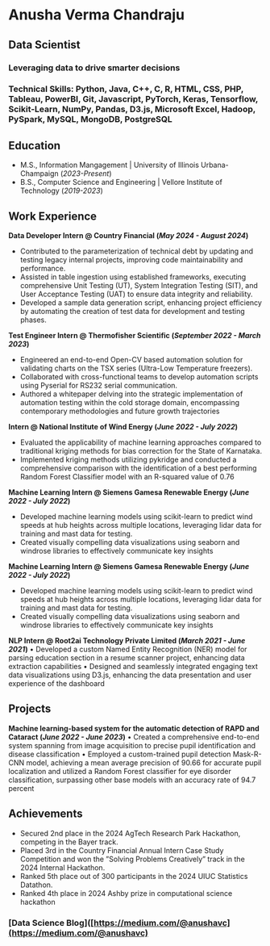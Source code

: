 # Anusha Verma Chandraju
## Data Scientist
### Leveraging data to drive smarter decisions

### Technical Skills: Python, Java, C++, C, R, HTML, CSS, PHP, Tableau, PowerBI, Git, Javascript, PyTorch, Keras, Tensorflow, Scikit-Learn, NumPy, Pandas, D3.js, Microsoft Excel, Hadoop, PySpark, MySQL, MongoDB, PostgreSQL

## Education			       		
- M.S., Information Mangagement	         | University of Illinois Urbana-Champaign (_2023-Present_)	 			        		
- B.S., Computer Science and Engineering | Vellore Institute of Technology (_2019-2023_)

## Work Experience
**Data Developer Intern @ Country Financial (_May 2024 - August 2024_)**
- Contributed to the parameterization of technical debt by updating and testing legacy internal projects, improving code
maintainability and performance.
- Assisted in table ingestion using established frameworks, executing comprehensive Unit Testing (UT), System Integration
Testing (SIT), and User Acceptance Testing (UAT) to ensure data integrity and reliability.
- Developed a sample data generation script, enhancing project efficiency by automating the creation of test data for
development and testing phases.

**Test Engineer Intern @ Thermofisher Scientific (_September 2022 - March 2023_)**
- Engineered an end-to-end Open-CV based automation solution for validating charts on the TSX series (Ultra-Low
Temperature freezers).
- Collaborated with cross-functional teams to develop automation scripts using Pyserial for RS232 serial communication.
- Authored a whitepaper delving into the strategic implementation of automation testing within the cold storage domain,
encompassing contemporary methodologies and future growth trajectories

**Intern @ National Institute of Wind Energy (_June 2022 - July 2022_)**
- Evaluated the applicability of machine learning approaches compared to traditional kriging methods for bias correction
for the State of Karnataka.
- Implemented kriging methods utilizing pykridge and conducted a comprehensive comparison with the identification of a
best performing Random Forest Classifier model with an R-squared value of 0.76

**Machine Learning Intern @ Siemens Gamesa Renewable Energy (_June 2022 - July 2022_)**
- Developed machine learning models using scikit-learn to predict wind speeds at hub heights across multiple locations,
leveraging lidar data for training and mast data for testing.
- Created visually compelling data visualizations using seaborn and windrose libraries to effectively communicate key
insights

**Machine Learning Intern @ Siemens Gamesa Renewable Energy (_June 2022 - July 2022_)**
- Developed machine learning models using scikit-learn to predict wind speeds at hub heights across multiple locations,
leveraging lidar data for training and mast data for testing.
- Created visually compelling data visualizations using seaborn and windrose libraries to effectively communicate key
insights

**NLP Intern @ Root2ai Technology Private Limited (_March 2021 - June 2021_)**
• Developed a custom Named Entity Recognition (NER) model for parsing education section in a resume scanner project, enhancing data extraction capabilities
• Designed and seamlessly integrated engaging text data visualizations using D3.js, enhancing the data presentation and user experience of the dashboard

## Projects
**Machine learning-based system for the automatic detection of RAPD and Cataract (_June 2022 - June 2023_)**
• Created a comprehensive end-to-end system spanning from image acquisition to precise pupil identification and disease
classification
• Employed a custom-trained pupil detection Mask-R-CNN model, achieving a mean average precision of 90.66 for accurate
pupil localization and utilized a Random Forest classifier for eye disorder classification, surpassing other base models
with an accuracy rate of 94.7 percent

## Achievements
- Secured 2nd place in the 2024 AgTech Research Park Hackathon, competing in the Bayer track.
- Placed 3rd in the Country Financial Annual Intern Case Study Competition and won the ”Solving Problems Creatively” track in the 2024 Internal Hackathon.
- Ranked 5th place out of 300 participants in the 2024 UIUC Statistics Datathon.
- Ranked 4th place in 2024 Ashby prize in computational science hackathon

### [Data Science Blog]([https://medium.com/@anushavc](https://medium.com/@anushavc)

